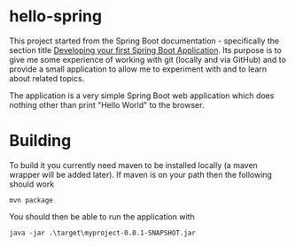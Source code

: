 # hello-spring

This project started from the Spring Boot documentation - specifically the section title [Developing your first Spring Boot Application](http://docs.spring.io/spring-boot/docs/current/reference/html/getting-started-first-application.html).  Its purpose is to give me some experience of working with git (locally and via GitHub) and to provide a small application to allow me to experiment with and to learn about related topics. 

The application is a very simple Spring Boot web application which does nothing other than print "Hello World" to the browser.

# Building

To build it you currently need maven to be installed locally (a maven wrapper will be added later). If maven is on your path then the following should work

    mvn package

You should then be able to run the application with

    java -jar .\target\myproject-0.0.1-SNAPSHOT.jar
